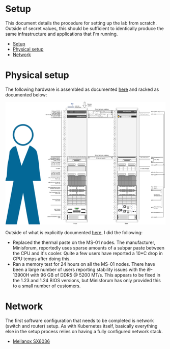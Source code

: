 # Setup

This document details the procedure for setting up the lab from scratch. Outside of secret values, this should be sufficient to identically produce the same infrastructure and applications that I'm running.

- [Setup](#setup)
- [Physical setup](#physical-setup)
- [Network](#network)


# Physical setup

The following hardware is assembled as documented [here](./hardware.yaml) and racked as documented below:

![Rack diagram](./assets/images/rack_architecture.drawio.svg)

Outside of what is explicitly documented [here](./hardware.yaml), I did the following:
* Replaced the thermal paste on the MS-01 nodes. The manufacturer, Minisforum, reportedly uses sparse amounts of a subpar paste between the CPU and it's cooler. Quite a few users have reported a 10*C drop in CPU temps after doing this.
* Ran a memory test for 24 hours on all the MS-01 nodes. There have been a large number of users reporting stability issues with the i9-13900H with 96 GB of DDR5 @ 5200 MT/s. This appears to be fixed in the 1.23 and 1.24 BIOS versions, but Minisforum has only provided this to a small number of customers.

# Network

The first software configuration that needs to be completed is network (switch and router) setup. As with Kubernetes itself, basically everything else in the setup process relies on having a fully configured network stack.

* [Mellanox SX6036](./setup-sx6036.md)
